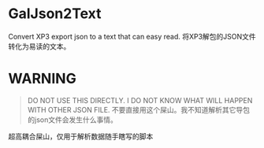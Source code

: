 # GalJson2Text

Convert XP3 export json to a text that can easy read.
将XP3解包的JSON文件转化为易读的文本。

# WARNING

> DO NOT USE THIS DIRECTLY. I DO NOT KNOW WHAT WILL HAPPEN WITH OTHER JSON FILE.
> 不要直接用这个屎山。我不知道解析其它导包的json文件会发生什么事情。

超高耦合屎山，仅用于解析数据随手瞎写的脚本